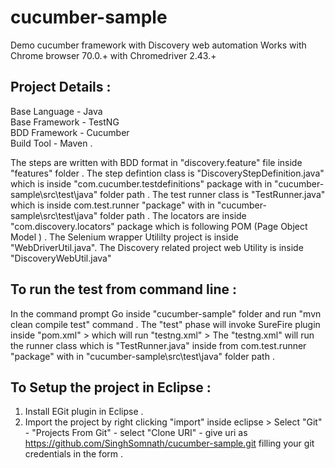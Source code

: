 # cucumber-sample
Demo cucumber framework with Discovery web automation
Works with Chrome browser 70.0.+ with Chromedriver 2.43.+

Project Details :
------------------
Base Language - Java  
Base Framework - TestNG  
BDD Framework - Cucumber  
Build Tool - Maven .  

The steps are written with BDD format in "discovery.feature" file inside "features" folder .
The step defintion class is "DiscoveryStepDefinition.java" which is inside "com.cucumber.testdefinitions" package with in "cucumber-sample\src\test\java" folder path  .
The test runner class is "TestRunner.java" which is inside com.test.runner "package" with in "cucumber-sample\src\test\java" folder path .
The locators are inside "com.discovery.locators" package which is following POM (Page Object Model ) .
The Selenium wrapper Utililty project is inside "WebDriverUtil.java".
The Discovery related project web Utility is inside "DiscoveryWebUtil.java"


To run the test from command line :
------------------------------------
In the command prompt 
Go inside "cucumber-sample" folder and run "mvn clean compile test" command .
The "test" phase will invoke SureFire plugin inside "pom.xml" > which will run "testng.xml" > The "testng.xml" will run the runner class which is "TestRunner.java" inside from com.test.runner "package" with in "cucumber-sample\src\test\java" folder path .

To Setup the project in Eclipse :
-----------------------------------
1. Install EGit plugin in Eclipse .
2. Import the project by right clicking "import" inside eclipse > Select "Git" - "Projects From Git" - select "Clone URI" -  give uri as https://github.com/SinghSomnath/cucumber-sample.git filling your git credentials in the form . 

